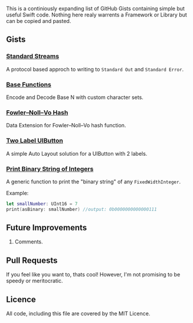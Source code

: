 This is a continiously expanding list of GitHub Gists containing simple but useful Swift code. Nothing here realy warrents a Framework or Library but can be copied and pasted. 

## Gists

### [Standard Streams](https://github.com/rjstelling/StandardStreams.swift)

A protocol based approch to writing to `Standard Out` and `Standard Error`.

### [Base Functions](https://gist.github.com/rjstelling/0216a4f9bfaec87dec44d30ac65399b1)

Encode and Decode Base N with custom character sets. 

### [Fowler–Noll–Vo Hash](https://gist.github.com/rjstelling/fc695f5c37beeefd2a810179b723b29f)

Data Extension for Fowler–Noll–Vo hash function.

### [Two Label UIButton](https://gist.github.com/rjstelling/70c4d0ad6934df99246c0f56e3494f38)

A simple Auto Layout solution for a UIButton with 2 labels.

### [Print Binary String of Integers](https://gist.github.com/rjstelling/3be83e4b5dbdb8b6278e324780938400)

A generic function to print the "binary string" of any `FixedWidthInteger`.

Example:

```swift
let smallNumber: UInt16 = 7
print(asBinary: smallNumber) //output: 0b0000000000000111
```

## Future Improvements

1. Comments.

## Pull Requests

If you feel like you want to, thats cool! However, I'm not promising to be speedy or meritocratic.

## Licence

All code, including this file are covered by the MIT Licence.


